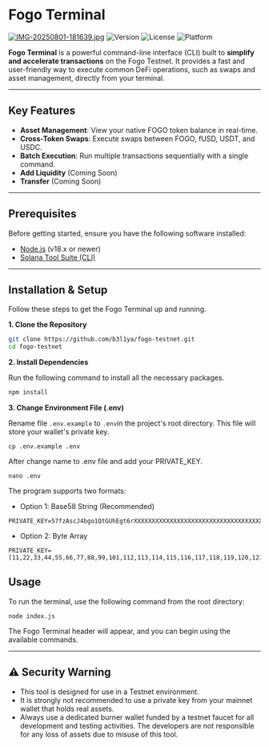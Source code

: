# Fogo Terminal
[![IMG-20250801-181639.jpg](https://i.postimg.cc/Sx06Vg0G/IMG-20250801-181639.jpg)](https://postimg.cc/vczxZLZ1)
![Version](https://img.shields.io/badge/version-1.0.0-blue.svg)
![License](https://img.shields.io/badge/license-MIT-green.svg)
![Platform](https://img.shields.io/badge/platform-node.js-lightgrey.svg)

**Fogo Terminal** is a powerful command-line interface (CLI) built to **simplify and accelerate transactions** on the Fogo Testnet. It provides a fast and user-friendly way to execute common DeFi operations, such as swaps and asset management, directly from your terminal.

---

## Key Features

* **Asset Management**: View your native FOGO token balance in real-time.
* **Cross-Token Swaps**: Execute swaps between FOGO, fUSD, USDT, and USDC.
* **Batch Execution**: Run multiple transactions sequentially with a single command.
* **Add Liquidity** (Coming Soon)
* **Transfer** (Coming Soon)

---

## Prerequisites

Before getting started, ensure you have the following software installed:
* [Node.js](https://nodejs.org/) (v18.x or newer)
* [Solana Tool Suite (CLI)](https://docs.solana.com/cli/install-solana-cli-tools)

---

## Installation & Setup

Follow these steps to get the Fogo Terminal up and running.

**1. Clone the Repository**

```bash
git clone https://github.com/b3l1ya/fogo-testnet.git
cd fogo-testnet
```

**2. Install Dependencies**

Run the following command to install all the necessary packages.
```bash
npm install
```

**3. Change Environment File (.env)**

Rename file `.env.example` to `.env`in the project's root directory. This file will store your wallet's private key.
```
cp .env.example .env
```

After change name to .env file and add your PRIVATE_KEY.

```
nano .env
```
The program supports two formats:
 * Option 1: Base58 String (Recommended)
```
PRIVATE_KEY=57fzAscJ4bgo1QtGUhEgt6rXXXXXXXXXXXXXXXXXXXXXXXXXXXXXXXXXXXXXXXXXXXXXXXXXXXXXX
```
 * Option 2: Byte Array
```
PRIVATE_KEY=[11,22,33,44,55,66,77,88,99,101,112,113,114,115,116,117,118,119,120,121,122,123,124,125,126,127,128,129,130,131,132,133,134,135,136,137,138,139,140,141,142,143,144,145,146,147,148,149,150,151,152,153,154,155,156,157,158,159,160,161,162,163,164,165]
```

## Usage
To run the terminal, use the following command from the root directory:
```
node index.js
```

The Fogo Terminal header will appear, and you can begin using the available commands.

---

## ⚠️ Security Warning
 * This tool is designed for use in a Testnet environment.
 * It is strongly not recommended to use a private key from your mainnet wallet that holds real assets.
 * Always use a dedicated burner wallet funded by a testnet faucet for all development and testing activities. The developers are not responsible for any loss of assets due to misuse of this tool.
